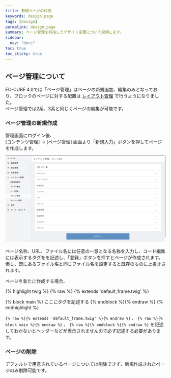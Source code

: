 ```yaml
---
title: 新規ページの作成
keywords: design page
tags: [design]
permalink: design_page
summary: ページ管理を利用したデザイン変更について説明します。
sidebar:
  nav: "docs"
toc: true
toc_sticky: true
---
```


## ページ管理について
EC-CUBE 4.0では「ページ管理」はページの新規追加、編集のみとなっており、ブロックのページに対する配置は [レイアウト管理](design_layout) で行うようになりました。  
ページ管理では2系、3系と同じくページの編集が可能です。


### ページ管理の新規作成

管理画面にログイン後、  
[コンテンツ管理] -> [ページ管理] 画面より「新規入力」ボタンを押してページを作成します。

![ブロック管理](/images/design/design-block-01.png)

ページ名称、URL、ファイル名には任意の一意となる名称を入力し、コード編集には表示するタグをを記述し、「登録」ボタンを押すとページが作成されます。  
但し、既にあるファイル名と同じファイル名を設定すると既存のものに上書きされます。

ページを新たに作成する場合、

{% highlight twig  %}
{% raw %}
{% extends 'default_frame.twig' %}

{% block main %}
    ここにタグを記述する
{% endblock %}{% endraw %}
{% endhighlight %}

`{% raw %}{% extends 'default_frame.twig' %}{% endraw %}` 、 `{% raw %}{% block main %}{% endraw %}` 、 `{% raw %}{% endblock %}{% endraw %}` を記述しておかないとヘッダーなどが表示されませんので必ず記述する必要があります。


### ページの削除

デフォルトで用意されているページについては削除できず、新規作成されたページのみ削除可能です。
